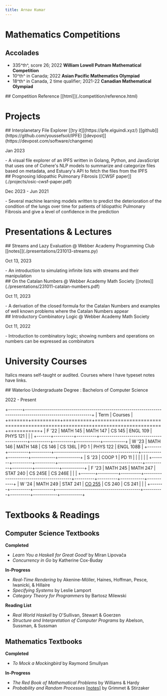 ```yaml
---
title: Arnav Kumar
---
```


# Mathematics Competitions

## Accolades

- 335^th^, score 26; 2022 **William Lowell Putnam Mathematical Competition**
- 10^th^ in Canada; 2022 **Asian Pacific Mathematics Olympiad**
- 18^th^ in Canada, 2 time qualifier; 2021-22 **Canadian Mathematical Olympiad**

<hgroup>
## Competition Reference
[[html]](./competition/reference.html)
</hgroup>

# Projects

<hgroup>
## Interplanetary File Explorer
[[try it]](https://ipfe.elguindi.xyz/) [[github]](https://github.com/youssefsoli/IPFE) [[devpost]](https://devpost.com/software/changeme)
<p class="date">Jan 2023</p>
</hgroup>
- A visual file explorer of an IPFS written in Golang, Python, and JavaScript that uses one of Cohere's NLP models to summarize and categorize files based on metadata, and Estuary's API to fetch the files from the IPFS

<hgroup>
## Prognosing Idiopathic Pulmonary Fibrosis
[[CWSF paper]](./projects/osic-cwsf-paper.pdf)
<p class="date">Dec 2023 - Jun 2021</p>
</hgroup>
- Several machine learning models written to predict the deterioration of the condition of the lungs over time for patients of Idiopathic Pulmonary Fibrosis and give a level of confidence in the prediction

# Presentations & Lectures

<hgroup>
## Streams and Lazy Evaluation
@ Webber Academy Programming Club
[[notes]](./presentations/231013-streams.py)
<p class="date">Oct 13, 2023</p>
</hgroup>
- An introduction to simulating infinite lists with streams and their manipulation

<hgroup>
## On the Catalan Numbers
@ Webber Academy Math Society
[[notes]](./presentations/231011-catalan-numbers.pdf)
<p class="date">Oct 11, 2023</p>
</hgroup>
- A derivation of the closed formula for the Catalan Numbers and examples of well known problems where the Catalan Numbers appear

<hgroup>
## Introductory Combinatory Logic
@ Webber Academy Math Society
<p class="date">Oct 11, 2022</p>
</hgroup>
- Introduction to combinatory logic; showing numbers and operations on numbers can be expressed as combinators

# University Courses

Italics means self-taught or audited. Courses where I have typeset notes have links.

<hgroup>
## Waterloo Undergraduate Degree
: Bachelors of Computer Science
<p class="date">2022 - Present</p>
</hgroup>

+-------+---------------------------------------------------------------------------------------------------------------+
| Term  | Courses                                                                                                       |
+=======+==========+==========+==========================================+==========+==========+============+===========+
| F '22 | MATH 145 | MATH 147 | CS 145                                   | ENGL 109 | PHYS 121 |            |           |
+-------+----------+----------+------------------------------------------+----------+----------+------------+-----------+
| W '23 | MATH 146 | MATH 148 | CS 146                                   | CS 136L  | PD 1     | PHYS 122   | ENGL 108B |
+-------+----------+----------+------------------------------------------+----------+----------+------------+-----------+
| S '23 | COOP 1   | PD 11    |                                          |          |          |            |           |
+-------+----------+----------+------------------------------------------+----------+----------+------------+-----------+
| F '23 | MATH 245 | MATH 247 | STAT 240                                 | CS 245E  | CS 246E  |            |           |
+-------+----------+----------+------------------------------------------+----------+----------+------------+-----------+
| W '24 | MATH 249 | STAT 241 | [CO 255](./courses/w24-co255/notes.html) | CS 240   | CS 241   |            |           |
+-------+----------+----------+------------------------------------------+----------+----------+------------+-----------+

# Textbooks & Readings

## Computer Science Textbooks

**Completed**

- *Learn You a Haskell for Great Good!* by Miran Lipovača
- *Concurrency in Go* by Katherine Cox-Buday

**In-Progress**

- *Real-Time Rendering* by Akenine-Möller, Haines, Hoffman, Pesce, Iwanicki, & Hillaire
- *Specifying Systems* by Leslie Lamport
- *Category Theory for Programmers* by Bartosz Milewski

**Reading List**

- *Real World Haskell* by O'Sullivan, Stewart & Goerzen
- *Structure and Interpretation of Computer Programs* by Abelson, Sussman, & Sussman

## Mathematics Textbooks

**Completed**

- *To Mock a Mockingbird* by Raymond Smullyan

**In-Progress**

- *The Red Book of Mathematical Problems* by Williams & Hardy
- *Probability and Random Processes* [[notes]](./readings/probability-and-random-processes/notes.html) by Grimmet & Stirzaker


